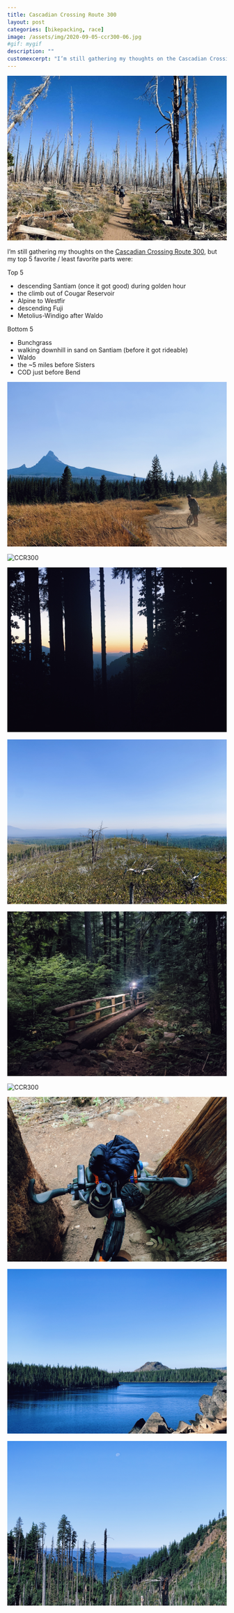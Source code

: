 ```yaml
---
title: Cascadian Crossing Route 300
layout: post
categories: [bikepacking, race]
image: /assets/img/2020-09-05-ccr300-06.jpg
#gif: mygif
description: ""
customexcerpt: "I’m still gathering my thoughts on the Cascadian Crossing Route 300, but"
---
```


![CCR300](/assets/img/2020-09-05-ccr300-01.jpg)

I’m still gathering my thoughts on the [Cascadian Crossing Route 300](https://thecascadiancrossing300.home.blog), but my top 5 favorite / least favorite parts were:

Top 5

- descending Santiam (once it got good) during golden hour
- the climb out of Cougar Reservoir
- Alpine to Westfir
- descending Fuji
- Metolius-Windigo after Waldo

Bottom 5

- Bunchgrass
- walking downhill in sand on Santiam (before it got rideable)
- Waldo
- the ~5 miles before Sisters
- COD just before Bend

![CCR300](/assets/img/2020-09-05-ccr300-02.jpg)

![CCR300](/assets/img/2020-09-05-ccr300-03.jpg)

![CCR300](/assets/img/2020-09-05-ccr300-04.jpg)

![CCR300](/assets/img/2020-09-05-ccr300-05.jpg)

![CCR300](/assets/img/2020-09-05-ccr300-06.jpg)

![CCR300](/assets/img/2020-09-05-ccr300-07.jpg)

![CCR300](/assets/img/2020-09-05-ccr300-08.jpg)

![CCR300](/assets/img/2020-09-05-ccr300-09.jpg)

![CCR300](/assets/img/2020-09-05-ccr300-10.jpg)